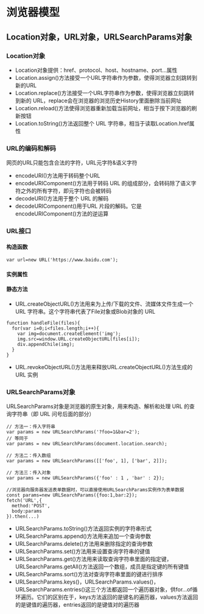 # 浏览器模型  
## Location对象，URL对象，URLSearchParams对象  
### Location对象  
- Location对象提供：href、protocol、host、hostname、port...属性  
- Location.assign()方法接受一个URL字符串作为参数，使得浏览器立刻跳转到新的URL  
- Location.replace()方法接受一个URL字符串作为参数，使得浏览器立刻跳转到新的 URL，replace会在浏览器的浏览历史History里面删除当前网址   
- Location.reload()方法使得浏览器重新加载当前网址，相当于按下浏览器的刷新按钮  
- Location.toString()方法返回整个 URL 字符串，相当于读取Location.href属性  
### URL的编码和解码  
网页的URL只能包含合法的字符，URL元字符&语义字符  
- encodeURI()方法用于转码整个URL  
- encodeURIComponent()方法用于转码 URL 的组成部分，会转码除了语义字符之外的所有字符，即元字符也会被转码  
- decodeURI()方法用于整个 URL 的解码  
- decodeURIComponent()用于URL 片段的解码。它是encodeURIComponent()方法的逆运算  
### URL接口  
#### 构造函数
```
var url=new URL('https://www.baidu.com');
```
#### 实例属性  
#### 静态方法  
- URL.createObjectURL()方法用来为上传/下载的文件、流媒体文件生成一个 URL 字符串。这个字符串代表了File对象或Blob对象的 URL  
```
function handleFile(files){
  for(var i=0;i<files.length;i++){
    var img=document.createElement('img');
    img.src=window.URL.createObjectURL(files[i]);
    div.appendChile(img);
  }
}
```
- URL.revokeObjectURL()方法用来释放URL.createObjectURL()方法生成的 URL 实例  
### URLSearchParams对象  
URLSearchParams对象是浏览器的原生对象，用来构造、解析和处理 URL 的查询字符串（即 URL 问号后面的部分）  
```
// 方法一：传入字符串
var params = new URLSearchParams('?foo=1&bar=2');
// 等同于
var params = new URLSearchParams(document.location.search);

// 方法二：传入数组
var params = new URLSearchParams([['foo', 1], ['bar', 2]]);

// 方法三：传入对象
var params = new URLSearchParams({'foo' : 1 , 'bar' : 2});
```
```
//浏览器向服务器发送表单数据时，可以直接使用URLSearchParams实例作为表单数据  
const params=new URLSearchParams({foo:1,bar:2});
fetch('URL',{
  method:'POST',
  body:params
}).then(...)
```
- URLSearchParams.toString()方法返回实例的字符串形式  
- URLSearchParams.append()方法用来追加一个查询参数  
- URLSearchParams.delete()方法用来删除指定的查询参数  
- URLSearchParams.set()方法用来设置查询字符串的键值  
- URLSearchParams.get()方法用来读取查询字符串里面的指定键，URLSearchParams.getAll()方法返回一个数组，成员是指定键的所有键值  
- URLSearchParams.sort()方法对查询字符串里面的键进行排序  
- URLSearchParams.keys()，URLSearchParams.values()，URLSearchParams.entries()这三个方法都返回一个遍历器对象，供for...of循环遍历。它们的区别在于，keys方法返回的是键名的遍历器，values方法返回的是键值的遍历器，entries返回的是键值对的遍历器  
